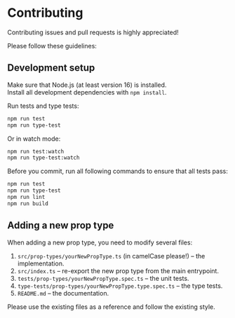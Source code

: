 # Contributing

Contributing issues and pull requests is highly appreciated!

Please follow these guidelines:

## Development setup

Make sure that Node.js (at least version 16) is installed.  
Install all development dependencies with `npm install`.

Run tests and type tests:

```bash
npm run test
npm run type-test
```

Or in watch mode:

```bash
npm run test:watch
npm run type-test:watch
```

Before you commit, run all following commands to ensure that all tests pass:

```bash
npm run test
npm run type-test
npm run lint
npm run build
```

## Adding a new prop type

When adding a new prop type, you need to modify several files:

1. `src/prop-types/yourNewPropType.ts` (in camelCase please!) – the implementation.
2. `src/index.ts` – re-export the new prop type from the main entrypoint.
3. `tests/prop-types/yourNewPropType.spec.ts` – the unit tests.
4. `type-tests/prop-types/yourNewPropType.type.spec.ts` – the type tests.
5. `README.md` – the documentation.

Please use the existing files as a reference and follow the existing style.
